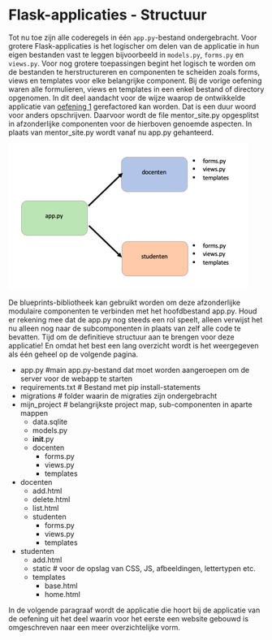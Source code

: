 # Flask-applicaties - Structuur

Tot nu toe zijn alle coderegels in één `app.py`-bestand ondergebracht. Voor grotere Flask-applicaties is het logischer om delen van de applicatie in hun eigen bestanden vast te leggen bijvoorbeeld in `models.py`, `forms.py` en `views.py`.
Voor nog grotere toepassingen begint het logisch te worden om de bestanden te herstructureren en componenten te scheiden zoals forms, views en templates voor elke belangrijke component. Bij de vorige oefening waren alle formulieren, views en templates in een enkel bestand of directory opgenomen.
In dit deel aandacht voor de wijze waarop de ontwikkelde applicatie van [oefening 1](../week6/oefeningen/flask-views-oefening1.md) gerefactored kan worden. Dat is een duur woord voor anders opschrijven. Daarvoor wordt de file mentor_site.py opgesplitst in afzonderlijke componenten voor de hierboven genoemde aspecten. In plaats van mentor_site.py wordt vanaf nu app.py gehanteerd.

![](imgs/structuur-flask-app.png)

De blueprints-bibliotheek kan gebruikt worden om deze afzonderlijke modulaire componenten te verbinden met het hoofdbestand app.py. 
Houd er rekening mee dat de app.py nog steeds een rol speelt, alleen verwijst het nu alleen nog naar de subcomponenten in plaats van zelf alle code te bevatten.
Tijd om de definitieve structuur aan te brengen voor deze applicatie!
En omdat het best een lang overzicht wordt is het weergegeven als één geheel op de volgende pagina.

- app.py	#main app.py-bestand dat moet worden aangeroepen om de server voor de webapp te starten
- requirements.txt # Bestand met pip install-statements
- migrations # folder waarin de migraties zijn ondergebracht
- mijn_project # belangrijkste project map, sub-componenten in aparte mappen
    - data.sqlite
    - models.py
    - __init__.py
    - docenten
        - forms.py
        - views.py
        - templates
- docenten
    - add.html
    - delete.html
    - list.html
    - studenten
        - forms.py
        - views.py
        - templates
- studenten
    - add.html
    - static  # voor de opslag van CSS, JS, afbeeldingen, lettertypen etc.
    - templates
        - base.html
        - home.html

In de volgende paragraaf wordt de applicatie die hoort bij de applicatie  van de oefening uit het deel waarin voor het eerste een website gebouwd is omgeschreven naar een meer overzichtelijke vorm.
